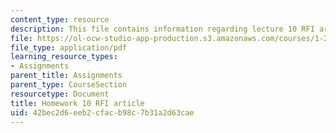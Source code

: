 ```yaml
---
content_type: resource
description: This file contains information regarding lecture 10 RFI article.
file: https://ol-ocw-studio-app-production.s3.amazonaws.com/courses/1-264j-database-internet-and-systems-integration-technologies-fall-2013/42bec2d6eeb2cfacb98c7b31a2d63cae_MIT1_264JF13_HW10_RFI.pdf
file_type: application/pdf
learning_resource_types:
- Assignments
parent_title: Assignments
parent_type: CourseSection
resourcetype: Document
title: Homework 10 RFI article
uid: 42bec2d6-eeb2-cfac-b98c-7b31a2d63cae
---
```

